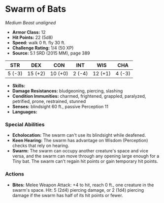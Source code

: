 # Swarm of Bats

*Medium* *Beast* *unaligned*

- **Armor Class:** 12
- **Hit Points:** 22 (5d8)
- **Speed:** walk 0 ft. fly 30 ft.
- **Challenge Rating:** 1/4 (50 XP)
- **Source:** 5.1 SRD (2015 MM), page 389

| STR | DEX | CON | INT | WIS | CHA |
| --- | --- | --- | --- | --- | --- |
| 5 (-3) | 15 (+2) | 10 (+0) | 2 (-4) | 12 (+1) | 4 (-3) |

- **Skills:** 
- **Damage Resistances:** bludgeoning, piercing, slashing
- **Condition Immunities:** charmed, frightened, grappled, paralyzed, petrified, prone, restrained, stunned
- **Senses:** blindsight 60 ft., passive Perception 11
- **Languages:** 

### Special Abilities

- **Echolocation:** The swarm can't use its blindsight while deafened.
- **Keen Hearing:** The swarm has advantage on Wisdom (Perception) checks that rely on hearing.
- **Swarm:** The swarm can occupy another creature's space and vice versa, and the swarm can move through any opening large enough for a Tiny bat. The swarm can't regain hit points or gain temporary hit points.

### Actions

- **Bites:** Melee Weapon Attack: +4 to hit, reach 0 ft., one creature in the swarm's space. Hit: 5 (2d4) piercing damage, or 2 (1d4) piercing damage if the swarm has half of its hit points or fewer.


